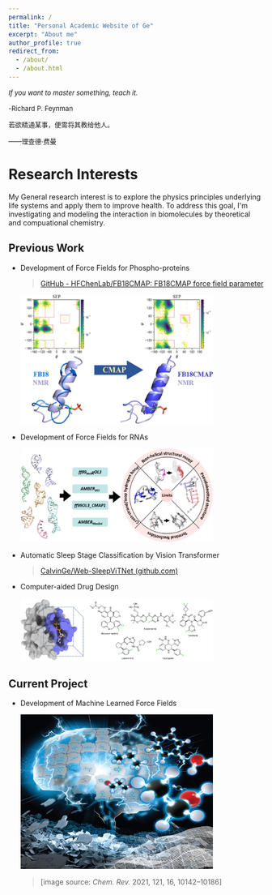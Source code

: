 ```yaml
---
permalink: /
title: "Personal Academic Website of Ge"
excerpt: "About me"
author_profile: true
redirect_from: 
  - /about/
  - /about.html
---
```


<font size=2><i>If you want to master something, teach it.</i></font>                                            

 <font size=2></font>     

<font size=2>-Richard P. Feynman</font>     

<font size=2> </font> <font size=2></font>     

<font size=2> 若欲精通某事，便需将其教给他人。</font>    

 <font size=2></font>     

<font size=2>——理查德·费曼  </font>     



# Research Interests

My General research interest is to explore the physics principles underlying life systems and apply them to improve health. To address this goal, I'm investigating and modeling the interaction in biomolecules by theoretical and compuational chemistry.

## Previous Work

* Development of Force Fields for Phospho-proteins

  > [GitHub - HFChenLab/FB18CMAP: FB18CMAP force field parameter](https://github.com/HFChenLab/FB18CMAP)

  <img src="./images/fb18cmap.jpeg" alt="qm"  width = "380" height = "255" />

* Development of Force Fields for RNAs

  <img src="./images/rna_test.jpg" alt="qm"  width = "380" height = "185" />

* Automatic Sleep Stage Classification by Vision Transformer

  >  [CalvinGe/Web-SleepViTNet (github.com)](https://github.com/CalvinGe/Web-SleepViTNet)

* Computer-aided Drug Design

  <img src="./images/cadd.png" alt="qm"  width = "380" height = "125" />

## Current Project

* Development of Machine Learned Force Fields

  <img src="./images/mlff.jpeg" alt="qm"  width = "380" height = "305" />

  > [image source: *Chem. Rev.* 2021, 121, 16, 10142–10186]

